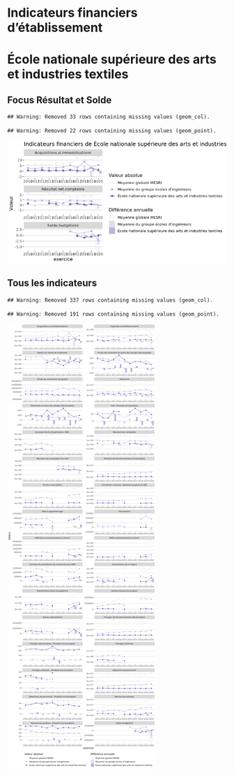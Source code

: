 Indicateurs financiers d’établissement
================

# École nationale supérieure des arts et industries textiles

## Focus Résultat et Solde

    ## Warning: Removed 33 rows containing missing values (geom_col).

    ## Warning: Removed 22 rows containing missing values (geom_point).

![](école_nationale_supérieure_des_arts_et_industries_textiles_files/figure-gfm/etab.focus-1.png)<!-- -->

## Tous les indicateurs

    ## Warning: Removed 337 rows containing missing values (geom_col).

    ## Warning: Removed 191 rows containing missing values (geom_point).

![](école_nationale_supérieure_des_arts_et_industries_textiles_files/figure-gfm/etab-1.png)<!-- -->
